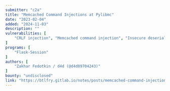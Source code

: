 ```yaml
---
submitter: "c2a"
title: "Memcached Command Injections at Pylibmc"
date: "2023-02-04"
added: "2024-11-03"
description: ""
vulnerabilities: [
    "CRLF injection", "Memcached command injection", "Insecure deserialization", "RCE"
]
programs: [
    "Flask-Session"
]
authors: [
    "Zakhar Fedotkin / d4d (@d4d89704243)"
]
bounty: "undisclosed"
link: "https://btlfry.gitlab.io/notes/posts/memcached-command-injections-at-pylibmc/"
---
```




